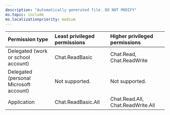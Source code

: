 ```yaml
---
description: "Automatically generated file. DO NOT MODIFY"
ms.topic: include
ms.localizationpriority: medium
---
```


|Permission type|Least privileged permissions|Higher privileged permissions|
|:---|:---|:---|
|Delegated (work or school account)|Chat.ReadBasic|Chat.Read, Chat.ReadWrite|
|Delegated (personal Microsoft account)|Not supported.|Not supported.|
|Application|Chat.ReadBasic.All|Chat.Read.All, Chat.ReadWrite.All|

